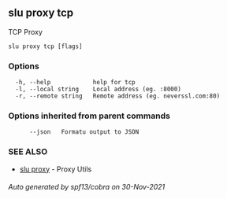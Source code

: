 ## slu proxy tcp

TCP Proxy

```
slu proxy tcp [flags]
```

### Options

```
  -h, --help            help for tcp
  -l, --local string    Local address (eg. :8000)
  -r, --remote string   Remote address (eg. neverssl.com:80)
```

### Options inherited from parent commands

```
      --json   Formatu output to JSON
```

### SEE ALSO

* [slu proxy](slu_proxy.md)	 - Proxy Utils

###### Auto generated by spf13/cobra on 30-Nov-2021
